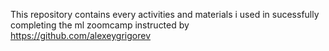 This repository contains every activities and materials i used in sucessfully completing the ml zoomcamp instructed by https://github.com/alexeygrigorev
